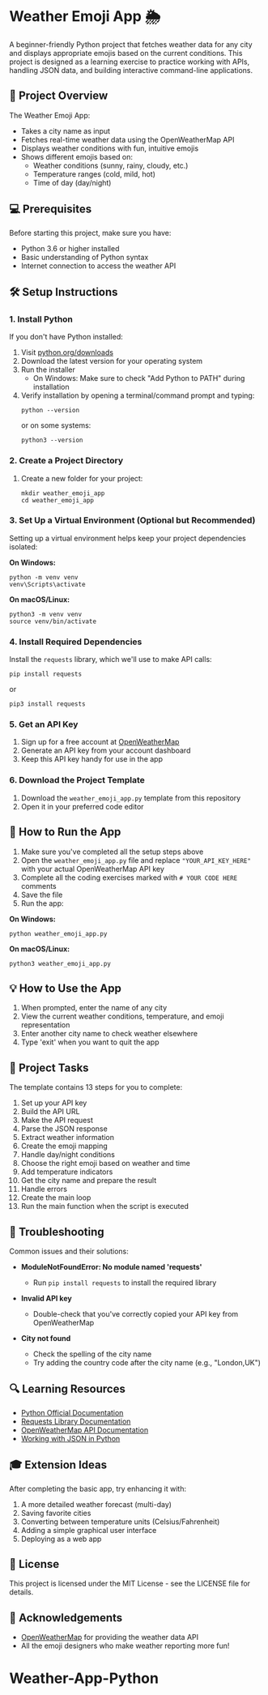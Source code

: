 # Weather Emoji App 🌦️

A beginner-friendly Python project that fetches weather data for any city and displays appropriate emojis based on the current conditions. This project is designed as a learning exercise to practice working with APIs, handling JSON data, and building interactive command-line applications.

## 🎯 Project Overview

The Weather Emoji App:
- Takes a city name as input
- Fetches real-time weather data using the OpenWeatherMap API
- Displays weather conditions with fun, intuitive emojis
- Shows different emojis based on:
  - Weather conditions (sunny, rainy, cloudy, etc.)
  - Temperature ranges (cold, mild, hot)
  - Time of day (day/night)

## 💻 Prerequisites

Before starting this project, make sure you have:

- Python 3.6 or higher installed
- Basic understanding of Python syntax
- Internet connection to access the weather API

## 🛠️ Setup Instructions

### 1. Install Python

If you don't have Python installed:

1. Visit [python.org/downloads](https://www.python.org/downloads/)
2. Download the latest version for your operating system
3. Run the installer
   - On Windows: Make sure to check "Add Python to PATH" during installation
4. Verify installation by opening a terminal/command prompt and typing:
   ```
   python --version
   ```
   or on some systems:
   ```
   python3 --version
   ```

### 2. Create a Project Directory

1. Create a new folder for your project:
   ```
   mkdir weather_emoji_app
   cd weather_emoji_app
   ```

### 3. Set Up a Virtual Environment (Optional but Recommended)

Setting up a virtual environment helps keep your project dependencies isolated:

**On Windows:**
```
python -m venv venv
venv\Scripts\activate
```

**On macOS/Linux:**
```
python3 -m venv venv
source venv/bin/activate
```

### 4. Install Required Dependencies

Install the `requests` library, which we'll use to make API calls:

```
pip install requests
```
or
```
pip3 install requests
```

### 5. Get an API Key

1. Sign up for a free account at [OpenWeatherMap](https://openweathermap.org/api)
2. Generate an API key from your account dashboard
3. Keep this API key handy for use in the app

### 6. Download the Project Template

1. Download the `weather_emoji_app.py` template from this repository
2. Open it in your preferred code editor

## 🚀 How to Run the App

1. Make sure you've completed all the setup steps above
2. Open the `weather_emoji_app.py` file and replace `"YOUR_API_KEY_HERE"` with your actual OpenWeatherMap API key
3. Complete all the coding exercises marked with `# YOUR CODE HERE` comments
4. Save the file
5. Run the app:

**On Windows:**
```
python weather_emoji_app.py
```

**On macOS/Linux:**
```
python3 weather_emoji_app.py
```

## 💡 How to Use the App

1. When prompted, enter the name of any city
2. View the current weather conditions, temperature, and emoji representation
3. Enter another city name to check weather elsewhere
4. Type 'exit' when you want to quit the app

## 📝 Project Tasks

The template contains 13 steps for you to complete:

1. Set up your API key
2. Build the API URL
3. Make the API request
4. Parse the JSON response
5. Extract weather information
6. Create the emoji mapping
7. Handle day/night conditions
8. Choose the right emoji based on weather and time
9. Add temperature indicators
10. Get the city name and prepare the result
11. Handle errors
12. Create the main loop
13. Run the main function when the script is executed

## 🐛 Troubleshooting

Common issues and their solutions:

- **ModuleNotFoundError: No module named 'requests'**
  - Run `pip install requests` to install the required library

- **Invalid API key**
  - Double-check that you've correctly copied your API key from OpenWeatherMap

- **City not found**
  - Check the spelling of the city name
  - Try adding the country code after the city name (e.g., "London,UK")

## 🔍 Learning Resources

- [Python Official Documentation](https://docs.python.org/3/)
- [Requests Library Documentation](https://docs.python-requests.org/en/latest/)
- [OpenWeatherMap API Documentation](https://openweathermap.org/api)
- [Working with JSON in Python](https://realpython.com/python-json/)

## 🎓 Extension Ideas

After completing the basic app, try enhancing it with:

1. A more detailed weather forecast (multi-day)
2. Saving favorite cities
3. Converting between temperature units (Celsius/Fahrenheit)
4. Adding a simple graphical user interface
5. Deploying as a web app

## 📜 License

This project is licensed under the MIT License - see the LICENSE file for details.

## 🙏 Acknowledgements

- [OpenWeatherMap](https://openweathermap.org/) for providing the weather data API
- All the emoji designers who make weather reporting more fun!

# Weather-App-Python
